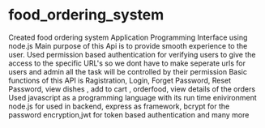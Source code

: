 # food_ordering_system
Created food ordering system Application Programming Interface using node.js 
Main purpose of this Api is to provide smooth experience to the user.
Used permission based authentication for verifying users to give the access to the specific URL's so we dont have to make seperate urls for users and admin all the task will be controlled by their permission
Basic functions of this API is Ragistration, Login, Forget Password, Reset Password, view dishes , add to cart , orderfood, view details of the orders
Used javascript as a programming language with its run time enivironment node.js for used in backend, express as framework, bcrypt for the password encryption,jwt for token based authentication and many more
